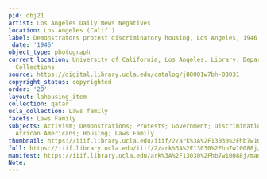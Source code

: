 ```yaml
---
pid: obj21
artist: Los Angeles Daily News Negatives
location: Los Angeles (Calif.)
label: Demonstrators protest discriminatory housing, Los Angeles, 1946
_date: '1946'
object_type: photograph
current_location: University of California, Los Angeles. Library. Department of Special
  Collections
source: https://digital.library.ucla.edu/catalog/j88001w7bh-03031
copyright_status: copyrighted
order: '20'
layout: lahousing_item
collection: qatar
ucla_collection: Laws family
facets: Laws Family
subjects: Activism; Demonstrations; Protests; Government; Discrimination in housing;
  African Americans; Housing; Laws Family
thumbnail: https://iiif.library.ucla.edu/iiif/2/ark%3A%2F13030%2Fhb7w10088j/full/250,/0/default.jpg
full: https://iiif.library.ucla.edu/iiif/2/ark%3A%2F13030%2Fhb7w10088j/full/full/0/default.jpg
manifest: https://iiif.library.ucla.edu/ark%3A%2F13030%2Fhb7w10088j/manifest
Note: 
---
```

